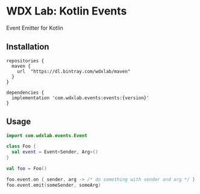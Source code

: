 # WDX Lab: Kotlin Events

Event Emitter for Kotlin

## Installation

```
repositories {
  maven {
    url  "https://dl.bintray.com/wdxlab/maven" 
  }
}

dependencies {
  implementation 'com.wdxlab.events:events:{version}'
}
```

## Usage

```kotlin
import com.wdxlab.events.Event

class Foo {
  val event = Event<Sender, Arg>()
}

val foo = Foo()

foo.event.on { sender, arg -> /* do something with sender and arg */ }
foo.event.emit(someSender, someArg)
```